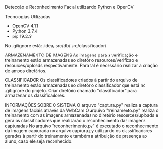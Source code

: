 
Detecção e Reconhecimento Facial utilizando Python e OpenCV

Tecnologias Utilizadas
* OpenCV 4.1.1
* Python 3.7.4
* pip 19.2.3


No .gitignore está:
.idea/
src/db/
src/classificador/



ARMAZENAMENTO DE IMAGENS
As imagens para a verificação e treinamento estão armazenadas no diretório resources/verificao e resources/uploads respectivamente.
Para tal é necessário realizar a criação de ambos diretórios.

CLASSIFICADOR
Os classificadores criados à partir do arquivo de treinamento estão armazenadas no diretório classificador que está no .gitignore do projeto.
Criar diretório chamado "classificador" para armazenar os classificadores.

INFORMAÇÕES SOBRE O SISTEMA
O arquivo "captura.py" realiza a captura de imagens faciais através da WebCam
O arquivo "treinamento.py" realiza o treinamento com as imagens armazenadas no diretório resources/uploads e gera os classificadores que realizarão o reconhecimento das imagens capturadas
No arquivo "reconhecimento.py" é executado o reconhecimento da imagem capturada no arquivo captura.py utilizando os classificadores gerados à partir do treinamento e também a atribuição
de presença ao aluno, caso ele seja reconhecido.

